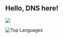 ## Hello, DNS here!

<picture>
  <source
    srcset="https://github-readme-stats-tan-two-25.vercel.app/api?username=thatdns&show_icons=true&count_private=true&hide=stars&theme=dark"
    media="(prefers-color-scheme: dark)"
  />
  <source
    srcset="https://github-readme-stats-tan-two-25.vercel.app/api?username=thatdns&show_icons=true&count_private=true&hide=stars"
    media="(prefers-color-scheme: light), (prefers-color-scheme: no-preference)"
  />
  <img src="https://github-readme-stats-tan-two-25.vercel.app/api?username=thatdns&show_icons=true" />
</picture>

![Top Languages](https://github-readme-stats-tan-two-25.vercel.app/api/top-langs/?username=thatdns&layout=compact)

<!--
**ThatDNS/ThatDNS** is a ✨ _special_ ✨ repository because its `README.md` (this file) appears on your GitHub profile.

Here are some ideas to get you started:

- 🔭 I’m currently working on ...
- 🌱 I’m currently learning ...
- 👯 I’m looking to collaborate on ...
- 🤔 I’m looking for help with ...
- 💬 Ask me about ...
- 📫 How to reach me: ...
- 😄 Pronouns: ...
- ⚡ Fun fact: ...
-->
